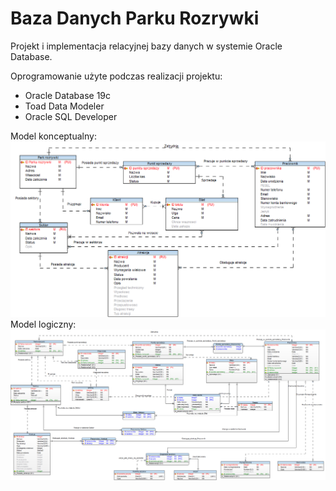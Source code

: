 # Baza Danych Parku Rozrywki
Projekt i implementacja relacyjnej bazy danych w systemie Oracle Database.

Oprogramowanie użyte podczas realizacji projektu:
<ul>
<li>Oracle Database 19c</li>
<li>Toad Data Modeler</li>
<li>Oracle SQL Developer<br></li>
</ul>
Model konceptualny:
<img src="https://github.com/BartoszDorobek/Baza_Danych_Park_Rozrywki/blob/master/schemat_ER_MK.png?raw=true" title="logo">
Model logiczny:
<img src="https://github.com/BartoszDorobek/Baza_Danych_Park_Rozrywki/blob/master/schemat_ER_MR.png?raw=true">
